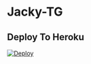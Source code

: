 # Jacky-TG

## Deploy To Heroku

[![Deploy](https://www.herokucdn.com/deploy/button.svg)](https://heroku.com/deploy?template=https://github.com/Mr-BUG-TG/Jacky-TG)         




